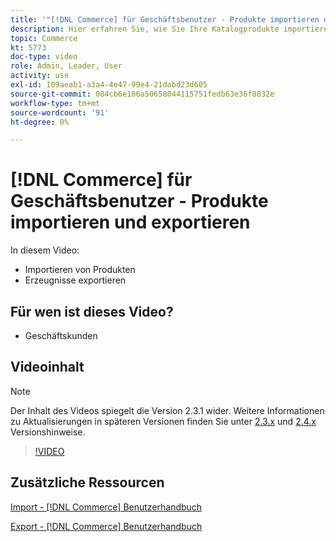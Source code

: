 ```yaml
---
title: '"[!DNL Commerce] für Geschäftsbenutzer - Produkte importieren und exportieren"'
description: Hier erfahren Sie, wie Sie Ihre Katalogprodukte importieren und exportieren.
topic: Commerce
kt: 5773
doc-type: video
role: Admin, Leader, User
activity: use
exl-id: 109aeab1-a3a4-4e47-99e4-21dabd23d605
source-git-commit: 084cb6e106a50658044115751fedb63e36f8832e
workflow-type: tm+mt
source-wordcount: '91'
ht-degree: 0%

---
```


# [!DNL Commerce] für Geschäftsbenutzer - Produkte importieren und exportieren

In diesem Video:

- Importieren von Produkten
- Erzeugnisse exportieren

## Für wen ist dieses Video?

- Geschäftskunden

## Videoinhalt

>[!NOTE]
>
>Der Inhalt des Videos spiegelt die Version 2.3.1 wider. Weitere Informationen zu Aktualisierungen in späteren Versionen finden Sie unter [ 2.3.x](https://devdocs.magento.com/guides/v2.3/release-notes/bk-release-notes.html) und [2.4.x](https://devdocs.magento.com/guides/v2.4/release-notes/bk-release-notes.html) Versionshinweise.

>[!VIDEO](https://video.tv.adobe.com/v/35958?quality=12&learn=on)

## Zusätzliche Ressourcen

[Import - [!DNL Commerce] Benutzerhandbuch](https://docs.magento.com/user-guide/system/data-import.html)

[Export - [!DNL Commerce] Benutzerhandbuch](https://docs.magento.com/user-guide/system/data-export.html)
